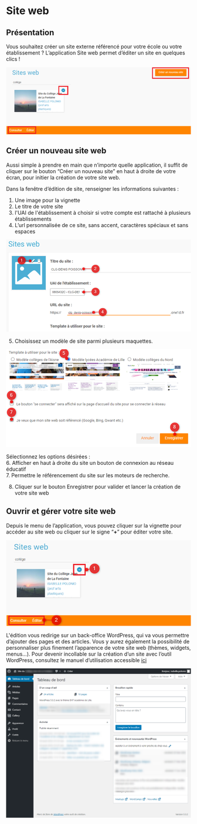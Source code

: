 # Site web

## Présentation <a id="presentation"></a>

Vous souhaitez créer un site externe référencé pour votre école ou votre établissement ? L’application Site web permet d’éditer un site en quelques clics !

![](.gitbook/assets/neo-presentation.png)

## Créer un nouveau site web <a id="creer-un-nouveau-site-web"></a>

Aussi simple à prendre en main que n’importe quelle application, il suffit de cliquer sur le bouton “Créer un nouveau site” en haut à droite de votre écran, pour initier la création de votre site web.

Dans la fenêtre d’édition de site, renseigner les informations suivantes :‌

1. Une image pour la vignette
2. Le titre de votre site
3. l'UAI de l'établissement à choisir si votre compte est rattaché à plusieurs établissements
4. L’url personnalisée de ce site, sans accent, caractères spéciaux et sans espaces

![](.gitbook/assets/neo-formcrea1.png)

5. Choisissez un modèle de site parmi plusieurs maquettes.‌

![](.gitbook/assets/neo-formcrea2.png)

Sélectionnez les options désirées :   
6. Afficher en haut à droite du site un bouton de connexion au réseau éducatif   
7. Permettre le référencement du site sur les moteurs de recherche.‌

8. Cliquer sur le bouton Enregistrer pour valider et lancer la création de votre site web‌

## Ouvrir et gérer votre site web <a id="ouvrir-et-gerer-votre-site-web"></a>

Depuis le menu de l’application, vous pouvez cliquer sur la vignette pour accéder au site web ou cliquer sur le signe “**+**” pour éditer votre site.‌

![](.gitbook/assets/neo-edit.png)

L'édition vous redirige sur un back-office WordPress, qui va vous permettre d’ajouter des pages et des articles. Vous y aurez également la possibilité de personnaliser plus finement l’apparence de votre site web \(thèmes, widgets, menus…\). Pour devenir incollable sur la création d’un site avec l’outil WordPress, consultez le manuel d’utilisation accessible [ici](https://wordpress.com/fr/support/)​

![](.gitbook/assets/wordpress.png)

